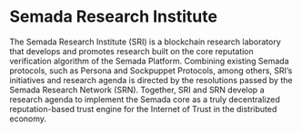 # Semada Research Institute

The Semada Research Institute \(SRI\) is a blockchain research laboratory that develops and promotes research built on the core reputation verification algorithm of the Semada Platform. Combining existing Semada protocols, such as Persona and Sockpuppet Protocols, among others, SRI’s initiatives and research agenda is directed by the resolutions passed by the Semada Research Network \(SRN\). Together, SRI and SRN develop a research agenda to implement the Semada core as a truly decentralized reputation-based trust engine for the Internet of Trust in the distributed economy.

